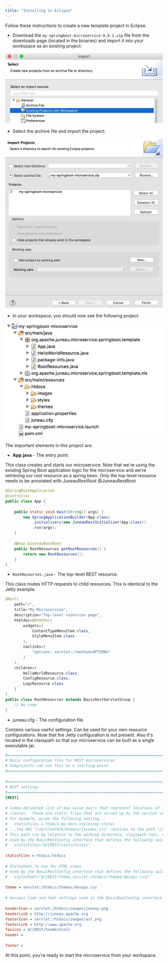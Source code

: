 ```yaml
---
title: "Installing in Eclipse"
---
```


Follow these instructions to create a new template project in Eclipse.

- Download the `my-springboot-microservice-9.0.1.zip` file from the downloads page (located in the binaries) and import it into your workspace as an existing project:

![Import Project](/img/doc-files/msm.Installing.1.png)

- Select the archive file and import the project:

![Select Archive](/img/doc-files/msm.Installing.2.png)

- In your workspace, you should now see the following project:

![Project in Workspace](/img/doc-files/msm.Installing.3.png)

The important elements in this project are:

- **App.java** - The entry point.

This class creates and starts our microservice.
Note that we're using the existing Spring Boot application logic for the microservice and we're retrieving our root
resource as a spring bean.
Only the top-level resource needs to be annotated with JuneauRestRoot @JuneauRestRoot

```java
@SpringBootApplication
@Controller
public class App {

    public static void main(String[] args) {
        new SpringApplicationBuilder(App.class)
            .initializers(new JuneauRestInitializer(App.class))
            .run(args);
    }

    @Bean @JuneauRestRoot
    public RootResources getRootResources() {
        return new RootResources();
    }
}
```

- `RootResources.java` - The top-level REST resource.

This class routes HTTP requests to child resources.
This is identical to the Jetty example.

```java
@Rest(
    path="/",
    title="My Microservice",
    description="Top-level resources page",
    htmldoc=@HtmlDoc(
        widgets={
            ContentTypeMenuItem.class,
            StyleMenuItem.class
        },
        navlinks={
            "options: servlet:/?method=OPTIONS"
        }
    ),
    children={
        HelloWorldResource.class,
        ConfigResource.class,
        LogsResource.class
    }
)
public class RootResources extends BasicRestServletGroup {
    // No code
}
```

- juneau.cfg - The configuration file.

Contains various useful settings.
Can be used for your own resource configurations.
Note that the Jetty configuration is not present.
Also it's located in the classpath so that our microservice can be built as a single executable jar.

```ini
#=======================================================================================================================
# Basic configuration file for REST microservices
# Subprojects can use this as a starting point.
#=======================================================================================================================

#=======================================================================================================================
# REST settings
#=======================================================================================================================
[REST]

# Comma-delimited list of key-value pairs that represent locations of static files that can be served up by your @Rest-annotated
# classes.  These are static files that are served up by the servlet under the specified sub-paths.
# For example, given the following setting...
# 	staticFiles = htdocs:my-docs,styles/my-styles
# ...the URI "/servletPath/htdocs/javadoc.css" resolves to the path "/my-docs/javadoc.css".
# This path can be relative to the working directory, classpath root, or package of your resource class.
# Used by the BasicRestConfig interface that defines the following value:
# 	staticFiles="$C{REST/staticFiles}"

staticFiles = htdocs:htdocs

# Stylesheet to use for HTML views.
# Used by the BasicRestConfig interface that defines the following value:
# 	stylesheet="$C{REST/theme,servlet:/htdocs/themes/devops.css}"

theme = servlet:/htdocs/themes/devops.css

# Various look-and-feel settings used in the BasicRestConfig interface.

headerIcon = servlet:/htdocs/images/juneau.png
headerLink = http://juneau.apache.org
footerIcon = servlet:/htdocs/images/asf.png
footerLink = http://www.apache.org
favicon = $C{REST/headerIcon}
header =

footer =
```

At this point, you're ready to start the microservice from your workspace.
